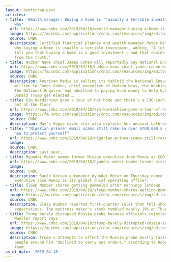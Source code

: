```yaml
---
layout: bootstrap-post
articles:
- title: 'Wealth manager: Buying a home is ''usually a terrible investment''—here''s
    why'
  url: https://www.cnbc.com/2019/04/18/wealth-manager-buying-a-home-is-usually-a-terrible-investment.html
  image: https://fm.cnbc.com/applications/cnbc.com/resources/img/editorial/2019/04/16/105855013-1555430211729zw5zbl_t20_zz1o9k.1910x1000.jpg
  source: CNBC
  description: Certified financial planner and wealth manager Peter Mallouk explains
    why buying a home is usually a terrible investment, adding, "A lot of people will
    tell you that buying a home is a good investment — and that couldn't be further
    from the truth."
- title: Hudson News chief James Cohen will reportedly buy National Enquirer
  url: https://www.cnbc.com/2019/04/18/hudson-news-chief-james-cohen-will-reportedly-buy-national-enquirer.html
  image: https://fm.cnbc.com/applications/cnbc.com/resources/img/editorial/2019/04/18/105860506-1555613110346gettyimages-1142037910.1910x1000.jpeg
  source: CNBC
  description: American Media is selling its tabloid the National Enquirer for $100
    million to James Cohen, chief executive of Hudson News, the Washington Post reported.
    The National Enquirer had admitted to paying hush money to help U.S. President
    Donald Trump get elected …
- title: Kim Kardashian gave a tour of her home and there's a 130-inch TV that rises
    out of the floor
  url: https://www.cnbc.com/2019/04/18/kim-kardashian-gave-a-tour-of-her-home-on-instagram.html
  image: https://fm.cnbc.com/applications/cnbc.com/resources/img/editorial/2019/04/18/105860278-1555606612679gettyimages-1063913474.1910x1000.jpg
  source: CNBC
  description: May's Vogue cover star also explains her unusual bathroom sink.
- title: "'Nigerian prince' email scams still rake in over $700,000 a year—here's
    how to protect yourself"
  url: https://www.cnbc.com/2019/04/18/nigerian-prince-scams-still-rake-in-over-700000-dollars-a-year.html
  image: 
  source: CNBC
  description: Last year,
- title: Hyundai Motor names former Nissan executive Jose Munoz as COO
  url: https://www.cnbc.com/2019/04/18/hyundai-motor-names-former-nissan-executive-jose-munoz-as-coo.html
  image: 
  source: CNBC
  description: South Korean automaker Hyundai Motor on Thursday named former Nissan
    executive Jose Munoz as its global chief operating officer.
- title: Sleep Number shares getting pummeled after earnings letdown
  url: https://www.cnbc.com/2019/04/18/sleep-number-shares-getting-pummeled-after-earnings-letdown.html
  image: https://fm.cnbc.com/applications/cnbc.com/resources/img/editorial/2018/04/19/105143366-GettyImages-461255699.1910x1000.jpg
  source: CNBC
  description: Sleep Number reported first-quarter sales that fell short of analyst
    expectations. The mattress maker's stock tumbled nearly 19% on Thursday afternoon.
- title: Trump barely disrupted Russia probe because officials rejected his orders,
    Mueller report says
  url: https://www.cnbc.com/2019/04/18/trump-barely-disrupted-russia-investigation-mueller-report-says.html
  image: https://fm.cnbc.com/applications/cnbc.com/resources/img/editorial/2019/03/06/105778579-1551902059431rtx6py6d.1910x1000.jpg
  source: CNBC
  description: Trump's attempts to affect the Russia probe mostly failed because the
    people around him "declined to carry out orders," according to Robert Mueller's
    team.
as_of_date: '2019-04-18'
---
```


